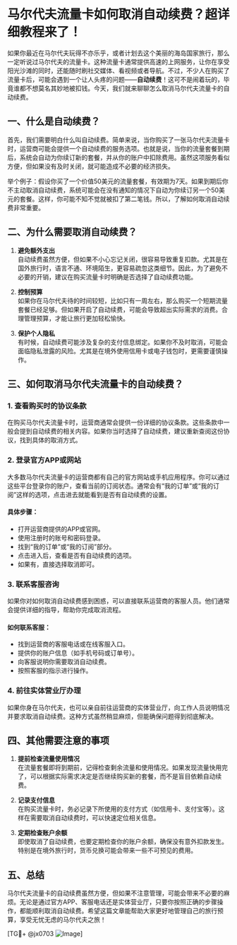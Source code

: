# 马尔代夫流量卡如何取消自动续费？超详细教程来了！

如果你最近在马尔代夫玩得不亦乐乎，或者计划去这个美丽的海岛国家旅行，那么一定听说过马尔代夫的流量卡。这种流量卡通常提供高速的上网服务，让你在享受阳光沙滩的同时，还能随时刷社交媒体、看视频或者导航。不过，不少人在购买了流量卡后，可能会遇到一个让人头疼的问题——**自动续费**！这可不是闹着玩的，毕竟谁都不想莫名其妙地被扣钱。今天，我们就来聊聊怎么取消马尔代夫流量卡的自动续费。

## 一、什么是自动续费？

首先，我们需要明白什么叫自动续费。简单来说，当你购买了一张马尔代夫流量卡时，运营商可能会提供一个自动续费的服务选项。也就是说，当你的流量套餐到期后，系统会自动为你续订新的套餐，并从你的账户中扣除费用。虽然这项服务看似方便，但如果没有及时关闭，就可能造成不必要的经济损失。

举个例子：假设你买了一个价值50美元的流量套餐，有效期为7天。如果到期后你不主动取消自动续费，系统可能会在没有通知的情况下自动为你续订另一个50美元的套餐。这样，你可能不知不觉就被扣了第二笔钱。所以，了解如何取消自动续费非常重要。

## 二、为什么需要取消自动续费？

1. **避免额外支出**  
   自动续费虽然方便，但如果不小心忘记关闭，很容易导致重复扣款。尤其是在国外旅行时，语言不通、环境陌生，更容易疏忽这类细节。因此，为了避免不必要的开销，建议在购买流量卡时明确是否选择了自动续费功能。

2. **控制预算**  
   如果你在马尔代夫待的时间较短，比如只有一周左右，那么购买一个短期流量套餐已经足够。但如果开启了自动续费，可能会导致超出实际需求的消费。合理管理预算，才能让旅行更加轻松愉快。

3. **保护个人隐私**  
   有时候，自动续费可能涉及复杂的支付信息绑定。如果你不及时取消，可能会面临隐私泄露的风险。尤其是在境外使用信用卡或电子钱包时，更需要谨慎操作。

## 三、如何取消马尔代夫流量卡的自动续费？

### 1. 查看购买时的协议条款  
在购买马尔代夫流量卡时，运营商通常会提供一份详细的协议条款。这些条款中一般会提到自动续费的相关内容。如果你当时选择了自动续费，建议重新查阅这份协议，找到具体的取消方式。

### 2. 登录官方APP或网站  
大多数马尔代夫流量卡的运营商都有自己的官方网站或手机应用程序。你可以通过这些平台登录你的账户，查看当前的订阅状态。通常会有“我的订单”或“我的订阅”这样的选项，点击进去就能看到是否有自动续费的设置。

#### 具体步骤：
- 打开运营商提供的APP或官网。
- 使用注册时的账号和密码登录。
- 找到“我的订单”或“我的订阅”部分。
- 点击进入后，查看是否有自动续费的选项。
- 如果有，直接选择取消即可。

### 3. 联系客服咨询  
如果你对如何取消自动续费感到困惑，可以直接联系运营商的客服人员。他们通常会提供详细的指导，帮助你完成取消流程。

#### 如何联系客服：
- 找到运营商的客服电话或在线客服入口。
- 提供你的账户信息（如手机号码或订单号）。
- 向客服说明你需要取消自动续费。
- 按照客服的指示进行操作。

### 4. 前往实体营业厅办理  
如果你身在马尔代夫，也可以亲自前往运营商的实体营业厅，向工作人员说明情况并要求取消自动续费。这种方式虽然稍显麻烦，但能确保问题得到彻底解决。

## 四、其他需要注意的事项

1. **提前检查流量使用情况**  
   在流量套餐即将到期前，记得检查剩余流量和使用情况。如果发现流量快用完了，可以根据实际需求决定是否继续购买新的套餐，而不是盲目依赖自动续费。

2. **记录支付信息**  
   在购买流量卡时，务必记录下所使用的支付方式（如信用卡、支付宝等）。这样在需要取消自动续费时，可以快速定位相关信息。

3. **定期检查账户余额**  
   即使取消了自动续费，也要定期检查你的账户余额，确保没有意外扣款发生。特别是在境外旅行时，货币兑换可能会带来一些不可预见的费用。

## 五、总结

马尔代夫流量卡的自动续费虽然方便，但如果不注意管理，可能会带来不必要的麻烦。无论是通过官方APP、客服电话还是实体营业厅，只要你按照正确的步骤操作，都能顺利取消自动续费。希望这篇文章能帮助大家更好地管理自己的旅行预算，享受无忧无虑的马尔代夫之旅！

[TG💪+ @jx0703 ![Image](https://github.com/user-attachments/assets/dbca1d08-cadb-493c-b0ec-ad6f7a83f270)]